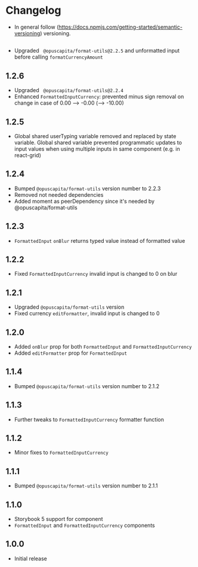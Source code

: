# Changelog

* In general follow (https://docs.npmjs.com/getting-started/semantic-versioning) versioning.

## <next>
* Upgraded ` @opuscapita/format-utils@2.2.5` and unformatted input before calling `formatCurrencyAmount`

## 1.2.6
* Upgraded ` @opuscapita/format-utils@2.2.4`
* Enhanced `FormattedInputCurrency`: prevented minus sign removal on change in case of 0.00 --> -0.00 (--> -10.00)

## 1.2.5
* Global shared userTyping variable removed and replaced by state variable. Global shared variable prevented programmatic updates to input values when using multiple inputs in same component (e.g. in react-grid)

## 1.2.4
* Bumped `@opuscapita/format-utils` version number to 2.2.3
* Removed not needed dependencies
* Added moment as peerDependency since it's needed by @opuscapita/format-utils

## 1.2.3
* `FormattedInput` `onBlur` returns typed value instead of formatted value

## 1.2.2
* Fixed `FormattedInputCurrency` invalid input is changed to 0 on blur

## 1.2.1
* Upgraded `@opuscapita/format-utils` version
* Fixed currency `editFormatter`, invalid input is changed to 0

## 1.2.0
* Added `onBlur` prop for both `FormattedInput` and `FormattedInputCurrency`
* Added `editFormatter` prop for `FormattedInput`

## 1.1.4
* Bumped `@opuscapita/format-utils` version number to 2.1.2

## 1.1.3
* Further tweaks to `FormattedInputCurrency` formatter function

## 1.1.2
* Minor fixes to `FormattedInputCurrency`

## 1.1.1
* Bumped `@opuscapita/format-utils` version number to 2.1.1

## 1.1.0
* Storybook 5 support for component
* `FormattedInput` and `FormattedInputCurrency` components

## 1.0.0
* Initial release
